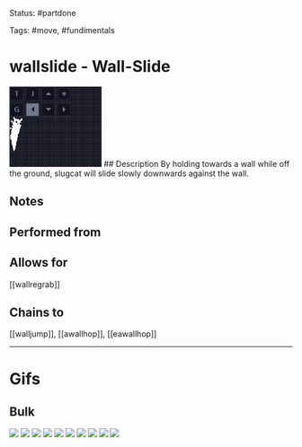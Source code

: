 Status: #partdone

Tags: #move, #fundimentals

# wallslide - Wall-Slide
<img src=https://raw.githubusercontent.com/LauraHannah44/Rain-World-Movement/main/Files/wallslide_header.gif>
## Description
By holding towards a wall while off the ground, slugcat will slide slowly downwards against the wall.

## Notes


## Performed from


## Allows for
[[wallregrab]]

## Chains to
[[walljump]], [[awallhop]], [[eawallhop]]

___
# Gifs
## Bulk
<img src=https://raw.githubusercontent.com/LauraHannah44/Rain-World-Movement/main/Files/wallslide_0.gif>
<img src=https://raw.githubusercontent.com/LauraHannah44/Rain-World-Movement/main/Files/wallslide_1.gif>
<img src=https://raw.githubusercontent.com/LauraHannah44/Rain-World-Movement/main/Files/wallslide_2.gif>
<img src=https://raw.githubusercontent.com/LauraHannah44/Rain-World-Movement/main/Files/wallslide_3.gif>
<img src=https://raw.githubusercontent.com/LauraHannah44/Rain-World-Movement/main/Files/wallslide_4.gif>
<img src=https://raw.githubusercontent.com/LauraHannah44/Rain-World-Movement/main/Files/wallslide_5.gif>
<img src=https://raw.githubusercontent.com/LauraHannah44/Rain-World-Movement/main/Files/wallslide_6.gif>
<img src=https://raw.githubusercontent.com/LauraHannah44/Rain-World-Movement/main/Files/wallslide_7.gif>
<img src=https://raw.githubusercontent.com/LauraHannah44/Rain-World-Movement/main/Files/wallslide_8.gif>
<img src=https://raw.githubusercontent.com/LauraHannah44/Rain-World-Movement/main/Files/wallslide_9.gif>
